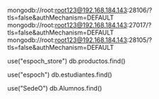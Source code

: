 mongodb://root:root123@192.168.184.143:28106/?tls=false&authMechanism=DEFAULT
mongodb://root:root123@192.168.184.143:27017/?tls=false&authMechanism=DEFAULT
mongodb://root:root123@192.168.184.143:28105/?tls=false&authMechanism=DEFAULT

use("espoch_store")
db.productos.find()

use("espoch")
db.estudiantes.find()

use("SedeO")
db.Alumnos.find()